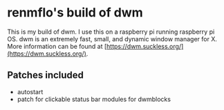 renmflo's build of dwm
============================
This is my build of dwm. I use this on a raspberry pi running raspberry pi OS. 
dwm is an extremely fast, small, and dynamic window manager for X. More information 
can be found at [https://dwm.suckless.org/](https://dwm.suckless.org/).


Patches included
----------------
- autostart
- patch for clickable status bar modules for dwmblocks 

